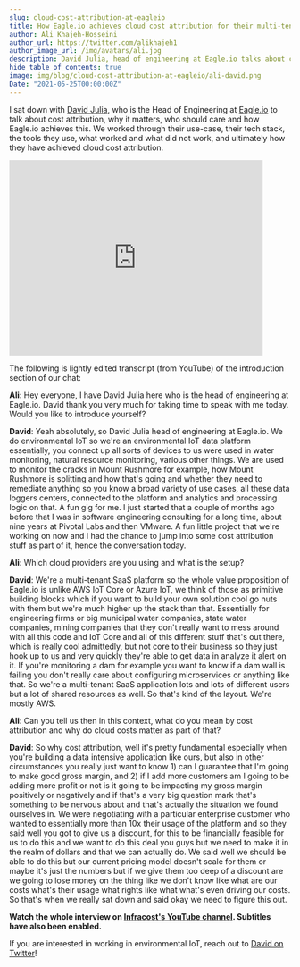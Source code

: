 ```yaml
---
slug: cloud-cost-attribution-at-eagleio
title: How Eagle.io achieves cloud cost attribution for their multi-tenant SaaS
author: Ali Khajeh-Hosseini
author_url: https://twitter.com/alikhajeh1
author_image_url: /img/avatars/ali.jpg
description: David Julia, head of engineering at Eagle.io talks about cost attribution
hide_table_of_contents: true
image: img/blog/cloud-cost-attribution-at-eagleio/ali-david.png
Date: "2021-05-25T00:00:00Z"
---
```


I sat down with [David Julia](https://twitter.com/DavidJulia), who is the Head of Engineering at [Eagle.io](https://eagle.io) to talk about cost attribution, why it matters, who should care and how Eagle.io achieves this. We worked through their use-case, their tech stack, the tools they use, what worked and what did not work, and ultimately how they have achieved cloud cost attribution.

<iframe width="90%" height="350" src="https://www.youtube.com/embed/F8G9bhwNfNY" title="YouTube video player" frameBorder={0} allow="accelerometer; autoplay; clipboard-write; encrypted-media; gyroscope; picture-in-picture" allowFullScreen={true}></iframe>

The following is lightly edited transcript (from YouTube) of the introduction section of our chat:

<!--truncate-->

**Ali**: Hey everyone, I have David Julia here who is the head of engineering at Eagle.io. David thank you very much for taking time to speak with me today. Would you like to introduce yourself?

**David**: Yeah absolutely, so David Julia head of engineering at Eagle.io. We do environmental IoT so we're an environmental IoT data platform essentially, you connect up all sorts of devices to us were used in water monitoring, natural resource monitoring, various other things. We are used to monitor the cracks in Mount Rushmore for example, how Mount Rushmore is splitting and how that's going and whether they need to remediate anything so you know a broad variety of use cases, all these data loggers centers, connected to the platform and analytics and processing logic on that. A fun gig for me. I just started that a couple of months ago before that I was
in software engineering consulting for a long time, about nine years at Pivotal Labs and then VMware.
A fun little project that we're working on now and I had the chance to jump into some cost attribution stuff as part of it, hence the conversation today.

**Ali**: Which cloud providers are you using and what is the setup?

**David**: We're a multi-tenant SaaS platform so the whole value proposition of Eagle.io
is unlike AWS IoT Core or Azure IoT, we think of those as primitive building blocks which if you want to build your own solution cool go nuts with them but we're much higher up the stack than that. Essentially for engineering firms or big municipal water companies, state water companies, mining companies that they don't really want to mess around with all this code and IoT Core and all of this different stuff that's out there, which is really cool admittedly, but not core to their business so they just hook up to us and very quickly they're able to get data in analyze it alert on it. If you're monitoring a dam for example you want to know if a dam wall is failing you don't really care about configuring microservices or anything like that. So we're a multi-tenant SaaS application lots and lots of different users but a lot of shared resources as well. So that's kind of the layout. We're mostly AWS.

**Ali**: Can you tell us then in this context, what do you mean by cost attribution and why do cloud costs matter as part of that?

**David**: So why cost attribution, well it's pretty fundamental especially when you're building a data
intensive application like ours, but also in other circumstances you really just want to know 1)
can I guarantee that I'm going to make good gross margin, and 2) if I add more customers am I going to be
adding more profit or not is it going to be impacting my gross margin positively or negatively and if that's a very big question mark that's something to be nervous about and that's actually the situation we found ourselves in. We were negotiating with a particular enterprise customer who wanted to essentially more than 10x their usage of the platform and so they said well you got to give us a discount, for this to be financially feasible for us to do this and we want to do this deal you guys but we need to make it in the realm of dollars and that we can actually do. We said well we should be able to do this but our current pricing model doesn't scale for them or maybe it's just the numbers but if we give them too deep of a discount are we going to lose money on the thing like we don't know like what are our costs what's their usage what rights like what what's even driving our costs. So that's when we really sat down and said okay we need to figure this out.

**Watch the whole interview on [Infracost's YouTube channel](https://www.youtube.com/channel/UCyqe8Ln5l7WcdLpRF-8UV8w). Subtitles have also been enabled.**

If you are interested in working in environmental IoT, reach out to [David on Twitter](https://twitter.com/DavidJulia)!
